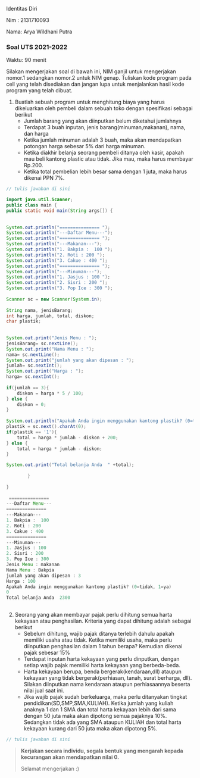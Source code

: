 Identitas Diri

Nim : 2131710093

Nama: Arya Wildhani Putra

### Soal UTS 2021-2022
Waktu: 90 menit

Silakan mengerjakan soal di bawah ini, NIM ganjil untuk mengerjakan nomor.1 sedangkan nomor.2 untuk NIM genap. Tuliskan
kode program pada cell yang telah disediakan dan jangan lupa untuk menjalankan hasil kode program yang telah dibuat.

1. Buatlah sebuah program untuk menghitung biaya yang harus dikeluarkan oleh pembeli dalam sebuah toko dengan spesifikasi sebagai berikut
    + Jumlah barang yang akan diinputkan belum diketahui jumlahnya
    + Terdapat 3 buah inputan, jenis barang(minuman,makanan), nama, dan harga
    + Ketika jumlah minuman adalah 3 buah, maka akan mendapatkan potongan harga sebesar 5% dari harga minuman.
    + Ketika diakhir belanja seorang pembeli ditanya oleh kasir, apakah mau beli kantong plastic atau tidak. Jika mau, maka harus membayar Rp.200.
    + Ketika total pembelian lebih besar sama dengan 1 juta, maka harus dikenai PPN 7%.


```Java
// tulis jawaban di sini

import java.util.Scanner;
public class main {
public static void main(String args[]) {
     
        
System.out.println("=============== ");
System.out.println("---Daftar Menu---");
System.out.println("=============== ");
System.out.println("---Makanan---");
System.out.println("1. Bakpia :  100 ");
System.out.println("2. Roti : 200 ");
System.out.println("3. Cakue : 400 ");
System.out.println("=============== ");
System.out.println("---Minuman---");
System.out.println("1. Jasjus : 100 ");
System.out.println("2. Sisri : 200 ");
System.out.println("3. Pop Ice : 300 ");
        
Scanner sc = new Scanner(System.in);
    
String nama, jenisBarang;
int harga, jumlah, total, diskon;
char plastik;
    
    
System.out.print("Jenis Menu : ");
jenisBarang= sc.nextLine(); 
System.out.print("Nama Menu : ");
nama= sc.nextLine();  
System.out.print("jumlah yang akan dipesan : ");
jumlah= sc.nextInt();
System.out.print("Harga : ");
harga= sc.nextInt();
        
if(jumlah == 3){
    diskon = harga * 5 / 100;
} else {
    diskon = 0;
}
    
System.out.println("Apakah Anda ingin menggunakan kantong plastik? (0=tidak, 1=ya)");
plastik = sc.next().charAt(0);
if(plastik == '1'){
    total = harga * jumlah - diskon + 200;
} else {
    total = harga * jumlah - diskon;
}

System.out.print("Total belanja Anda  " +total);         
        
        }
        
}
    
 =============== 
---Daftar Menu---
=============== 
---Makanan---
1. Bakpia :  100 
2. Roti : 200 
3. Cakue : 400 
=============== 
---Minuman---
1. Jasjus : 100 
2. Sisri : 200 
3. Pop Ice : 300 
Jenis Menu : makanan
Nama Menu : Bakpia
jumlah yang akan dipesan : 3
Harga : 100
Apakah Anda ingin menggunakan kantong plastik? (0=tidak, 1=ya)
0
Total belanja Anda  2300   
    

```

2.	Seorang yang akan membayar pajak perlu dihitung semua harta kekayaan atau penghasilan. Kriteria yang dapat dihitung adalah sebagai berikut
    + Sebelum dihitung, wajib pajak ditanya terlebih dahulu apakah memiliki usaha atau tidak. Ketika memiliki usaha, maka perlu diinputkan penghasilan dalam 1 tahun berapa? Kemudian dikenai pajak sebesar 15%
    + Terdapat inputan harta kekayaan yang perlu dinputkan, dengan setiap wajib pajak memiliki harta kekayaan yang berbeda-beda.
    + Harta kekayaan berupa, benda bergerak(kendaraan,dll) ataupun kekayaan yang tidak bergerak(perhiasan, tanah, surat berharga, dll). Silakan diinputkan nama kendaraan ataupun perhiasaannya beserta nilai jual saat ini.
    + Jika wajib pajak sudah berkeluarga, maka perlu ditanyakan tingkat pendidikan(SD,SMP,SMA,KULIAH). Ketika jumlah yang kuliah anaknya 1 dan 1 SMA dan total harta kekayaan lebih dari sama dengan 50 juta maka akan dipotong semua pajaknya 10%. Sedangkan tidak ada yang SMA ataupun KULIAH dan total harta kekayaan kurang dari 50 juta maka akan dipotong 5%.


```Java
// tulis jawaban di sini

```

> **Kerjakan secara individu, segala bentuk yang mengarah kepada kecurangan akan mendapatkan nilai 0.**
>
> Selamat mengerjakan :)


